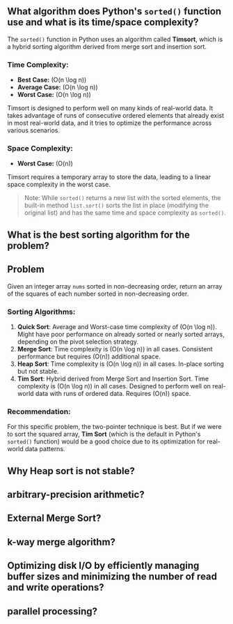 ## What algorithm does Python's `sorted()` function use and what is its time/space complexity?

The `sorted()` function in Python uses an algorithm called **Timsort**, which is a hybrid sorting algorithm derived from merge sort and insertion sort.

### Time Complexity:
- **Best Case:** \(O(n \log n)\)
- **Average Case:** \(O(n \log n)\)
- **Worst Case:** \(O(n \log n)\)

Timsort is designed to perform well on many kinds of real-world data. It takes advantage of runs of consecutive ordered elements that already exist in most real-world data, and it tries to optimize the performance across various scenarios.

### Space Complexity:
- **Worst Case:** \(O(n)\)

Timsort requires a temporary array to store the data, leading to a linear space complexity in the worst case.

> Note: While `sorted()` returns a new list with the sorted elements, the built-in method `list.sort()` sorts the list in place (modifying the original list) and has the same time and space complexity as `sorted()`.




## What is the best sorting algorithm for the problem?

## Problem

Given an integer array `nums` sorted in non-decreasing order, return an array of the squares of each number sorted in non-decreasing order.

### Sorting Algorithms:
1. **Quick Sort**: Average and Worst-case time complexity of \(O(n \log n)\). Might have poor performance on already sorted or nearly sorted arrays, depending on the pivot selection strategy.
2. **Merge Sort**: Time complexity is \(O(n \log n)\) in all cases. Consistent performance but requires \(O(n)\) additional space.
3. **Heap Sort**: Time complexity is \(O(n \log n)\) in all cases. In-place sorting but not stable.
4. **Tim Sort**: Hybrid derived from Merge Sort and Insertion Sort. Time complexity is \(O(n \log n)\) in all cases. Designed to perform well on real-world data with runs of ordered data. Requires \(O(n)\) space.

### Recommendation:

For this specific problem, the two-pointer technique is best. But if we were to sort the squared array, **Tim Sort** (which is the default in Python's `sorted()` function) would be a good choice due to its optimization for real-world data patterns.

## Why Heap sort is not stable?

## arbitrary-precision arithmetic?

## External Merge Sort?

## k-way merge algorithm?

## Optimizing disk I/O by efficiently managing buffer sizes and minimizing the number of read and write operations?

## parallel processing?



